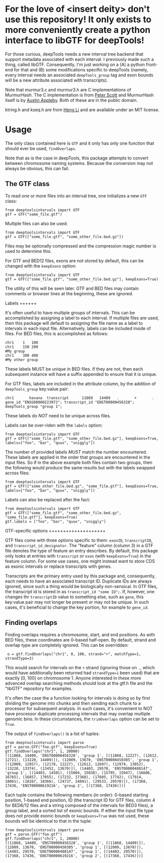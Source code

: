 For the love of \<insert deity\> don't use this repository! It only exists to more conveniently create a python interface to libGTF for deepTools!
================================================================================================================================================

For those curious, deepTools needs a new interval tree backend that support metadata associated with each interval. I previously made such a thing, called libGTF. Consequently, I'm just working on a (A) a python front-end for that and (B) some modifications specific to deepTools (namely, every interval needs an associated `deepTools_group` tag and exon bounds will be a new attribute associated with transcripts).

Note that murmur3.c and murmur3.h are C implementations of MurmurHash. The C implementation is from [Peter Scott](https://github.com/PeterScott/murmur3) and MurmurHash itself is by [Austin Appleby](https://code.google.com/p/smhasher/wiki/MurmurHash3). Both of these are in the public domain.

ktring.h and kseq.h are from [Heng Li](http://lh3lh3.users.sourceforge.net/) and are available under an MIT license.

Usage
=====

The only class contained here is `GTF` and it only has only one function that should ever be used, `findOverlaps`.

Note that as is the case in deepTools, this package attempts to convert between chromosome naming systems. Because the conversion may not always be obvious, this can fail.

The GTF class
-------------

To read one or more files into an interval tree, one initializes a new `GTF` class:

    from deeptoolsintervals import GTF
    gtf = GTF("some_file.gtf")

Multiple files can also be used:

    from deeptoolsintervals import GTF
    gtf = GTF(["some_file.gtf", "some_other_file.bed.gz"])

Files may be optionally compressed and the compression magic number is used to determine this.

For GTF and BED12 files, exons are not stored by default, this can be changed with the `keepExons` option:

    from deeptoolsintervals import GTF
    gtf = GTF(["some_file.gtf", "some_other_file.bed.gz"], keepExons=True)

The utility of this will be seen later. GTF and BED files may contain comments or browser lines at the beginning, these are ignored.

Labels
++++++

It's often useful to have multiple groups of intervals. This can be accomplished by assigning a label to each interval. If multiple files are used, then this package will default to assigning the file name as a label to intervals in each input file. Alternatively, labels can be included inside of files. For BED files, this is accomplished as follows:

    chr1	1	100
    chr1	150	200
    #My group
    chr1	300	400
    #My other group

These labels MUST be unique in BED files. If they are not, then each subsequent instance will have a suffix appended to ensure that it is unique.

For GTF files, labels are included in the attribute column, by the addition of `deepTools_group` key:value pair:

    chr1       havana  transcript      11869   14409   .       +       .       gene_id "ENSG00000223972"; transcript_id "ENST00000456328"; deepTools_group "group 1";

These labels do *NOT* need to be unique across files.

Labels can be over-riden with the `labels` option:

    from deeptoolsintervals import GTF
    gtf = GTF(["some_file.gtf", "some_other_file.bed.gz"], keepExons=True, labels=["foo", "bar", "quux", "sniggly"])

The number of provided labels *MUST* match the number encountered. These labels are applied in the order that groups are encountered in the input files. So if in the above example both files contain two groups, then the following would produce the same results but with the labels swapped across files:

    from deeptoolsintervals import GTF
    gtf = GTF(["some_other_file.bed.gz", "some_file.gtf"], keepExons=True, labels=["foo", "bar", "quux", "sniggly"])

Labels can also be replaced after the fact:

    from deeptoolsintervals import GTF
    gtf = GTF(["some_file.gtf", "some_other_file.bed.gz", "some_file.gtf"], keepExons=True)
    gtf.labels = ["foo", "bar", "quux", "sniggly"]

GTF-specific options
++++++++++++++++++++

GTF files come with three options specific to them: `exonID`, `transcriptID`, and `transcript_id_designator`. The "feature" column (column 3) in a GTF file denotes the type of feature an entry describes. By default, this package only looks at entries with `transcript` or `exon` (with `keepExons=True`) in the feature column. For some use cases, one might instead want to store CDS as exonic intervals or replace transcripts with genes.

Transcripts are the primary entry used by this package and, consequently, each needs to have an associated transcript ID. Duplicate IDs are always ignored, since such a thing would be biologically non-sensical. In GTF files, the transcript id is stored in as `transcript_id "some ID";`. If, however, one changes thr `transcriptID` value to something else, such as `gene`, this key:value pair may not longer be present or may not be unique. In such cases, it's beneficial to change the key portion, for example to `gene_id`.

Finding overlaps
----------------

Finding overlaps requires a chromosome, start, and end positions. As with BED files, these coordinates are 0-based half-open. By default, strand and overlap type are completely ignored. This can be overridden:

     o = gtf.findOverlaps("chr1", 0, 100, strand="+", matchType=1, strandType=3)

This would search for intervals on the `+` strand (ignoring those on `.`, which would have additionally been returned had `strandType=1` been used) that are exactly [0, 100) on chromosome 1. Anyone interested in these more advanced overlap searching methods should look at the gtf.h file and the "libGTF" repository for examples.

It's often the case the a function looking for intervals is doing so by first dividing the genome into chunks and then sending each chunk to a processor for subsequent analysis. In such cases, it's convenient to NOT have processor duplicate processing intervals that may overlap multiple genomic bins. In these circumstances, the `trimOverlaps` option can be set to `True`.

The output of `findOverlaps()` is a list of tuples:

    from deeptoolsintervals import parse
    gtf = parse.GTF("foo.gtf", keepExons=True)
    gtf.findOverlaps("chr1", 1, 20000)
    [(11868, 14409, 'ENST00000456328', 'group 1', [(11868, 12227), (12612, 12721), (13220, 14409)]), (12009, 13670, 'ENST00000450305', 'group 1', [(12009, 12057), (12178, 12227), (12612, 12697), (12974, 13052), (13220, 13374), (13452, 13670)]), (14403, 29570, 'ENST00000488147', 'group 1', [(14403, 14501), (15004, 15038), (15795, 15947), (16606, 16765), (16857, 17055), (17232, 17368), (17605, 17742), (17914, 18061), (18267, 18366), (24737, 24891), (29533, 29570)]), (17368, 17436, 'ENST00000619216', 'group 2', [(17368, 17436)])]

Each tuple contains the following members (in order): 0-based starting position, 1-based end position, ID (the transcript ID for GTF files, column 4 for BED6/12 files and a string composed of the intervals for BED3 files), a group label, and a sorted list of exonic bounds. If either the input file type does not provide exonic bounds or `keepExons=True` was not used, these bounds will be identical to that in the tuple:

    from deeptoolsintervals import parse
    gtf = parse.GTF("foo.gtf")
    gtf.findOverlaps("chr1", 1, 20000)
    [(11868, 14409, 'ENST00000456328', 'group 1', [(11868, 14409)]), (12009, 13670, 'ENST00000450305', 'group 1', [(12009, 13670)]), (14403, 29570, 'ENST00000488147', 'group 1', [(14403, 29570)]), (17368, 17436, 'ENST00000619216', 'group 2', [(17368, 17436)])]
